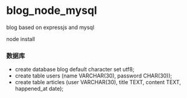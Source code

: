 blog_node_mysql
===============

blog based on expressjs and mysql

node install

### 数据库
* create database blog default character set utf8;
* create table users (name VARCHAR(30), password CHAR(30));
* create table articles (user VARCHAR(30), title TEXT, content TEXT, happened_at date);
